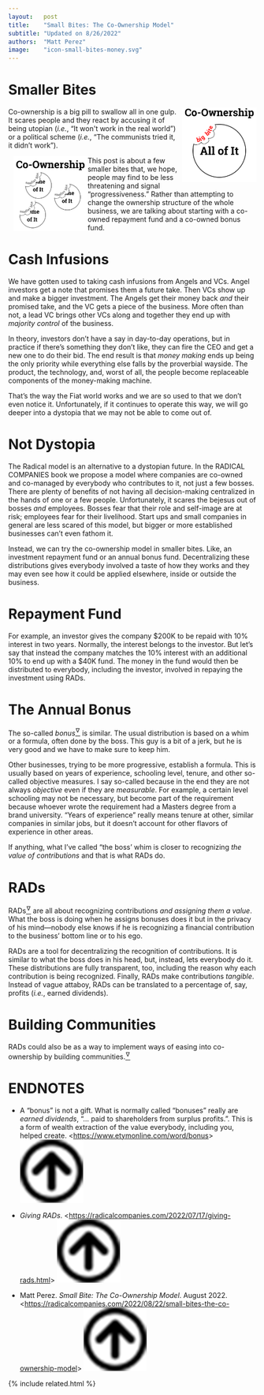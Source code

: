 ```yaml
---
layout:   post
title:    "Small Bites: The Co-Ownership Model"
subtitle: "Updated on 8/26/2022"
authors:  "Matt Perez"
image:    "icon-small-bites-money.svg"
---
```


<div style="display:none;">
 <p>Co-ownership is too big pill to swallow in one gulp, so we need to make smaller pills.</p>
</div>

<h1>Smaller Bites</h1>
 <img
  src="/assets/img/pic-co-ownership-the-big-bite.svg"
  alt="The heading reads Co-Ownership. Below it there is one circle labeled 'All of It' with big bite marks in their upper-left. The bite takes out only a small portion of the circle."
  style="margin-left:10px; float:right; width:30%; ">
 <p>Co-ownership is a big pill to swallow all in one gulp. It scares people and they react by accusing it of being utopian (<em>i.e.</em>, &ldquo;It won't work in the real world&rdquo;) or a political scheme (<em>i.e.</em>, &ldquo;The communists tried it, it didn&rsquo;t work&rdquo;).</p>
 <img
  src="/assets/img/pic-co-ownership-the-smaller-bites.svg"
  alt="The heading reads Co-Ownership. Below it there are three circles, each labeled 'All of It.' Each show a bite mark that take up more of each individual circle."
  style="margin-left:10px; float:left; width:30%; ">
 <p>This post is about a few smaller bites that, we hope, people may find to be less threatening and signal &ldquo;progressiveness.&rdquo; Rather than attempting to change the ownership structure of the whole business, we are talking about starting with a co-owned repayment fund and a co-owned bonus fund.</p>
 
<h1>Cash Infusions</h1>
 <p>We have gotten used to taking cash infusions from Angels and VCs. Angel investors get a note that promises them a future take. Then VCs show up and make a bigger investment. The Angels get their money back <em>and</em> their promised take, and the VC gets a piece of the business. More often than not, a lead VC brings other VCs along and together they end up with <em>majority control</em> of the business.</p>
 <p>In theory, investors don&rsquo;t have a say in day-to-day operations, but in practice if there&rsquo;s something they don&rsquo;t like, they can fire the CEO and get a new one to do their bid. The end result is that <em>money making</em> ends up being the only priority while everything else falls by the proverbial wayside. The product, the technology, and, worst of all, the people become replaceable components of the money-making machine.</p>
 <p>That&rsquo;s the way the <span class="_paradigm">Fiat</span> world works and we are so used to that we don&rsquo;t even notice it. Unfortunately, if it continues to operate this way, we will go deeper into a dystopia that we may not be able to come out of.</p>
 
<h1>Not Dystopia</h1>
 <p>The <span class="_paradigm">Radical</span> model is an alternative to a dystopian future. In the <span class="_paradigm">RADICAL COMPANIES</span> book we propose a model where companies are co-owned and co-managed by everybody who contributes to it, not just a few bosses. There are plenty of benefits of not having all decision-making centralized in the hands of one or a few people.  Unfortunately, it scares the bejesus out of bosses <em>and</em> employees. Bosses fear that their role and self-image are at risk; employees fear for their livelihood. Start ups and small companies in general are less scared of this model, but bigger or more established businesses can&rsquo;t even fathom it.</p>
 <p>Instead, we can try the co-ownership model in smaller bites. Like, an investment repayment fund or an annual bonus fund. Decentralizing these distributions gives everybody involved a taste of how they works and they may even see how it could be applied elsewhere, inside or outside the business.</p>

<h1>Repayment Fund</h1>
 <p>For example, an investor gives the company $200K to be repaid with 10% interest in two years. Normally, the interest belongs to the investor. But let&rsquo;s say that instead the company matches the 10% interest with an additional 10% to end up with a $40K fund. The money in the fund would then be distributed to everybody, including the investor, involved in repaying the investment using <span class="_paradigm">RAD</span>s.</p>

<h1>The Annual Bonus</h1>
 <p>The so-called <em>bonus</em><a href="#en01"><sup id="bm01">&hairsp;&nabla;&hairsp;</sup></a> is similar. The usual distribution is based on a whim or a formula, often done by the boss. <span class="_quotespan">This guy is a bit of a jerk, but he is very good and we have to make sure to keep him.</span></p>
 <p>Other businesses, trying to be more progressive, establish a formula. This is usually based on years of experience, schooling level, tenure, and other so-called objective measures. I say so-called because in the end they are not always <em>objective</em> even if they are <em>measurable</em>. For example, a certain level schooling may not be necessary, but become part of the requirement because whoever wrote the requirement had a Masters degree from a brand university. &ldquo;Years of experience&rdquo; really means tenure at other, similar companies in similar jobs, but it doesn&rsquo;t account for other flavors of experience in other areas.</p>
 <p>If anything, what I&rsquo;ve called &ldquo;the boss&rsquo; whim is closer to recognizing <em>the value of contributions</em> and that is what <span class="_paradigm">RAD</span>s do.</p>

<h1>RADs</h1>
 <p><span class="_paradigm">RAD</span>s<a href="#en01"><sup id="bm01">&hairsp;&nabla;&hairsp;</sup></a> are all about recognizing contributions <em>and assigning them a value</em>. What the boss is doing when he assigns bonuses does it but in the privacy of his mind&mdash;nobody else knows if he is recognizing a financial contribution to the business&rsquo; bottom line or to his ego.</p>
 <p><span class="_paradigm">RAD</span>s are a tool for decentralizing the recognition of contributions. It is similar to what the boss does in his head, but, instead, lets everybody do it. These distributions are fully transparent, too, including the reason why each contribution is being recognized. Finally, <span class="_paradigm">RAD</span>s make contributions <em>tangible</em>. Instead of vague attaboy, <span class="_paradigm">RAD</span>s can be translated to a percentage of, say, profits (<em>i.e.</em>, earned dividends).</p>

<h1>Building Communities</h1>
 <p><span class="_paradigm">RAD</span>s could also be as a way to implement ways of easing into co-ownership by building communities.<a href="#en03"><sup id="bm03">&hairsp;&nabla;&hairsp;</sup></a></p>

<h1 class="_section">ENDNOTES</h1>
 <ul>
  <li id="en01">
   <p class="_list-item">
    A &ldquo;bonus&rdquo; is not a gift. What is normally called &ldquo;bonuses&rdquo; really are <em>earned dividends</em>, &ldquo;&hellip; paid to shareholders from surplus profits.&rdquo;. This is a form of wealth extraction of the value everybody, including you, helped create.
    &lt;<a href="https://www.etymonline.com/word/bonus">https://www.etymonline.com/word/bonus</a>&gt;
    <a class="_uparrow" href="#bm01"><img src="/assets/img/arrow-up-icon.png"></a>
   </p>
  </li>
  <li id="en02">
   <p class="_list-item">
    <em>Giving RADs</em>.
    &lt;<a href="https://radicalcompanies.com/2022/07/17/giving-rads.html" target="blank">https://radicalcompanies.com/2022/07/17/giving-rads.html</a>&gt;
    <a class="_uparrow" href="#bm02"><img src="/assets/img/arrow-up-icon.png"></a>
   </p>
  </li>
  <li id="en03">
   <p class="_list-item">
    Matt Perez.
    <em>Small Bite: The Co-Ownership Model</em>.
    August 2022.
    &lt;<a href="https://radicalcompanies.com/2022/08/22/small-bites-the-co-ownership-model" target="blank">https://radicalcompanies.com/2022/08/22/small-bites-the-co-ownership-model</a>&gt;
    <a class="_uparrow" href="#bm03"><img src="/assets/img/arrow-up-icon.png"></a>
   </p>
  </li>
 </ul>

{% include related.html %}
